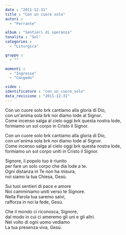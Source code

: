 ```yaml
---
date : "2011-12-31"
title : "Con un cuore solo"
autori : 
  - "Ferrante"

album : "Sentieri di speranza"
tonalita : "Sol"
categories : 
  - "Liturgica"

gruppo : 
  - ""

momenti : 
  - "Ingresso"
  - "Congedo"

video : 
identificatore : "con_un_cuore_solo"
data_revisione : "2011-12-31"
---
```

  
  
  
  
  
                          
                       
  
  
  
  
  
Con un cuore solo brk cantiamo alla gloria di Dio,  
con un'anima sola brk noi diamo lode al Signor.  
Come incenso salga al cielo oggi brk questa nostra lode,  
formiamo un sol corpo in Cristo il Signor.  
  
Con un cuore solo brk cantiamo alla gloria di Dio,  
con un'anima sola brk noi diamo lode al Signor.  
Come incenso salga al cielo  oggi brk questa nostra lode,  
formiamo un sol corpo uniti in Cristo il Signor.  
  
  
  
 Signore, il popolo tuo è riunito  
 per fare un solo corpo che dia lode a te.  
 Ogni distanza in Te non ha misura,  
noi siamo la tua Chiesa, Gesù.  
  
  
  
  
Sui tuoi sentieri di pace e amore  
Noi camminiamo uniti verso te Signore.  
Nella Parola tua saremo salvi,  
rafforza in noi la fede, Gesù.  
  
  
  
  
Che il mondo ci riconosca, Signore,  
dal modo in cui ci ameremo gli uni e gli altri.  
Nel volto di ogni uomo vediamo  
La tua presenza viva, Gesù.  
  
  
  
  
  
  
  
  
